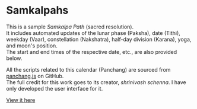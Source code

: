 # Samkalpahs

This is a sample *Samkalpa Path* (sacred resolution).  
It includes automated updates of the lunar phase (Paksha), date (Tithi), weekday (Vaar), constellation (Nakshatra), half-day division (Karana), yoga, and moon's position.  
The start and end times of the respective date, etc., are also provided below.

All the scripts related to this calendar (Panchang) are sourced from [panchang.js](https://github.com/schenna/panchangJS) on GitHub.  
The full credit for this work goes to its creator, *shrinivash schenna*. I have only developed the user interface for it.

[View it here](https://arshavak.github.io/samkalpah/)

